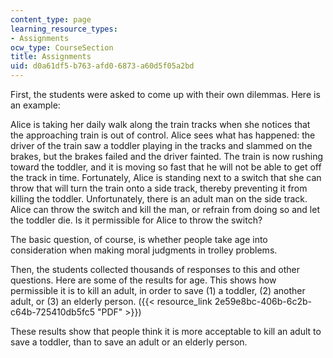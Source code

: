 ```yaml
---
content_type: page
learning_resource_types:
- Assignments
ocw_type: CourseSection
title: Assignments
uid: d0a61df5-b763-afd0-6873-a60d5f05a2bd
---
```


First, the students were asked to come up with their own dilemmas. Here is an example:

Alice is taking her daily walk along the train tracks when she notices that the approaching train is out of control. Alice sees what has happened: the driver of the train saw a toddler playing in the tracks and slammed on the brakes, but the brakes failed and the driver fainted. The train is now rushing toward the toddler, and it is moving so fast that he will not be able to get off the track in time. Fortunately, Alice is standing next to a switch that she can throw that will turn the train onto a side track, thereby preventing it from killing the toddler. Unfortunately, there is an adult man on the side track. Alice can throw the switch and kill the man, or refrain from doing so and let the toddler die. Is it permissible for Alice to throw the switch?

The basic question, of course, is whether people take age into consideration when making moral judgments in trolley problems.

Then, the students collected thousands of responses to this and other questions. Here are some of the results for age. This shows how permissible it is to kill an adult, in order to save (1) a toddler, (2) another adult, or (3) an elderly person. ({{< resource_link 2e59e8bc-406b-6c2b-c64b-725410db5fc5 "PDF" >}})

These results show that people think it is more acceptable to kill an adult to save a toddler, than to save an adult or an elderly person.